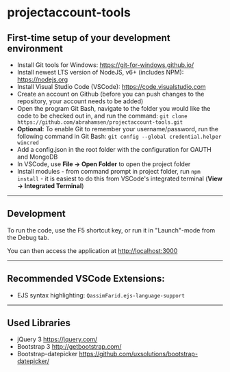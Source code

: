 # projectaccount-tools

## First-time setup of your development environment
* Install Git tools for Windows: <https://git-for-windows.github.io/>
* Install newest LTS version of NodeJS, v6+ (includes NPM): <https://nodejs.org>
* Install Visual Studio Code (VSCode): <https://code.visualstudio.com>
* Create an account on Github (before you can push changes to the repository, your account needs to be added)
* Open the program Git Bash, navigate to the folder you would like the code to be checked out in, and run the command: `git clone https://github.com/abrahamsen/projectaccount-tools.git`
* **Optional:** To enable Git to remember your username/password, run the following command in Git Bash: `git config --global credential.helper wincred`
* Add a config.json in the root folder with the configuration for OAUTH and MongoDB
* In VSCode, use **File -> Open Folder** to open the project folder
* Install modules - from command prompt in project folder, run `npm install` - it is easiest to do this from VSCode's integrated terminal (**View -> Integrated Terminal**)

---

## Development

To run the code, use the F5 shortcut key, or run it in "Launch"-mode from the Debug tab.

You can then access the application at <http://localhost:3000>

---

## Recommended VSCode Extensions:

* EJS syntax highlighting: `QassimFarid.ejs-language-support`

---

## Used Libraries

* jQuery 3 <https://jquery.com/>
* Bootstrap 3 <http://getbootstrap.com/>
* Bootstrap-datepicker <https://github.com/uxsolutions/bootstrap-datepicker/>